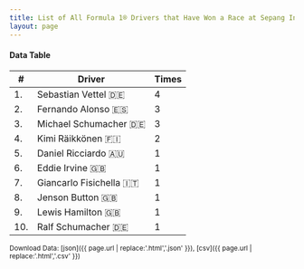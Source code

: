 ```yaml
---
title: List of All Formula 1® Drivers that Have Won a Race at Sepang International Circuit
layout: page
---
```


<canvas id="chart" width="400" height="180"></canvas>
<script>
var data = {
    "datasets": [
        {
            "backgroundColor": "#f3a935",
            "borderColor": "#f68639",
            "borderWidth": 1,
            "data": [
                4.0,
                3.0,
                3.0,
                2.0,
                1.0,
                1.0,
                1.0,
                1.0,
                1.0,
                1.0
            ],
            "label": "Times"
        }
    ],
    "labels": [
        "Sebastian Vettel",
        "Fernando Alonso",
        "Michael Schumacher",
        "Kimi Räikkönen",
        "Daniel Ricciardo",
        "Eddie Irvine",
        "Giancarlo Fisichella",
        "Jenson Button",
        "Lewis Hamilton",
        "Ralf Schumacher"
    ]
};
var options = {
  legend: {
    display: false
  },
  scales: {
    xAxes: [{
      ticks: {
        beginAtZero: true,
        maxRotation: 180,
        display: window.innerWidth > 800
      }
    }],
    yAxes: [{
      ticks: {
        beginAtZero: true
      }
    }]
  },
  onResize: function(chart, size) {
    chart.options.scales.xAxes[0].ticks.display = size.width > 800;
  }
};
new Chart("chart", {
    data: data,
    type: 'bar',
    options: options
});
</script>



#### Data Table

| # | Driver | Times |
|--|--|--|
| 1. | Sebastian Vettel 🇩🇪 | 4 |
| 2. | Fernando Alonso 🇪🇸 | 3 |
| 3. | Michael Schumacher 🇩🇪 | 3 |
| 4. | Kimi Räikkönen 🇫🇮 | 2 |
| 5. | Daniel Ricciardo 🇦🇺 | 1 |
| 6. | Eddie Irvine 🇬🇧 | 1 |
| 7. | Giancarlo Fisichella 🇮🇹 | 1 |
| 8. | Jenson Button 🇬🇧 | 1 |
| 9. | Lewis Hamilton 🇬🇧 | 1 |
| 10. | Ralf Schumacher 🇩🇪 | 1 |

<small>Download Data: [json]({{ page.url | replace:'.html','.json' }}), [csv]({{ page.url | replace:'.html','.csv' }})</small>
